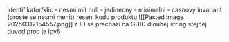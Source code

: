 identifikator/klic
	- nesmi mit null
	- jedinecny
	- minimalni
	- casnovy invariant (proste se nesmi menit)
reseni kodu produktu
	![[Pasted image 20250312154557.png]]
z ID se prechazi na GUID
	dlouhej string
	stejnej duvod proc je ipv6